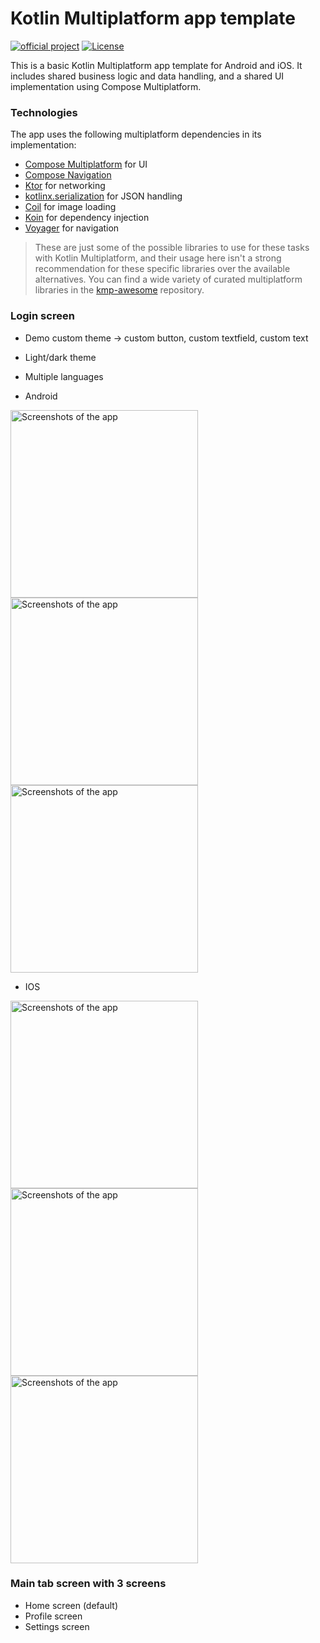 # Kotlin Multiplatform app template

[![official project](http://jb.gg/badges/official.svg)](https://confluence.jetbrains.com/display/ALL/JetBrains+on+GitHub)
[![License](https://img.shields.io/badge/License-Apache_2.0-blue.svg)](https://opensource.org/licenses/Apache-2.0)

This is a basic Kotlin Multiplatform app template for Android and iOS. It includes shared business logic and data handling, and a shared UI implementation using Compose Multiplatform.

### Technologies

The app uses the following multiplatform dependencies in its implementation:

- [Compose Multiplatform](https://jb.gg/compose) for UI
- [Compose Navigation](https://www.jetbrains.com/help/kotlin-multiplatform-dev/compose-navigation-routing.html)
- [Ktor](https://ktor.io/) for networking
- [kotlinx.serialization](https://github.com/Kotlin/kotlinx.serialization) for JSON handling
- [Coil](https://github.com/coil-kt/coil) for image loading
- [Koin](https://github.com/InsertKoinIO/koin) for dependency injection
- [Voyager](https://github.com/adrielcafe/voyager) for navigation

> These are just some of the possible libraries to use for these tasks with Kotlin Multiplatform, and their usage here isn't a strong recommendation for these specific libraries over the available alternatives. You can find a wide variety of curated multiplatform libraries in the [kmp-awesome](https://github.com/terrakok/kmp-awesome) repository.

### Login screen

- Demo custom theme -> custom button, custom textfield, custom text
- Light/dark theme
- Multiple languages

- Android

<img src="images/SignIn_Screen_Android_Light.png" alt="Screenshots of the app" width="300"/> <img src="images/SignIn_Screen_Android_Dark.png" alt="Screenshots of the app" width="300"/>
<img src="images/Android_Vietnamese.png" alt="Screenshots of the app" width="300"/>

- IOS

<img src="images/SignIn_Screen_iOS_Light.png" alt="Screenshots of the app" width="300"/> <img src="images/SignIn_Screen_iOS_Dark.png" alt="Screenshots of the app" width="300"/>
<img src="images/IOS_Vietnamese.png" alt="Screenshots of the app" width="300"/>

### Main tab screen with 3 screens
- Home screen (default)
- Profile screen
- Settings screen